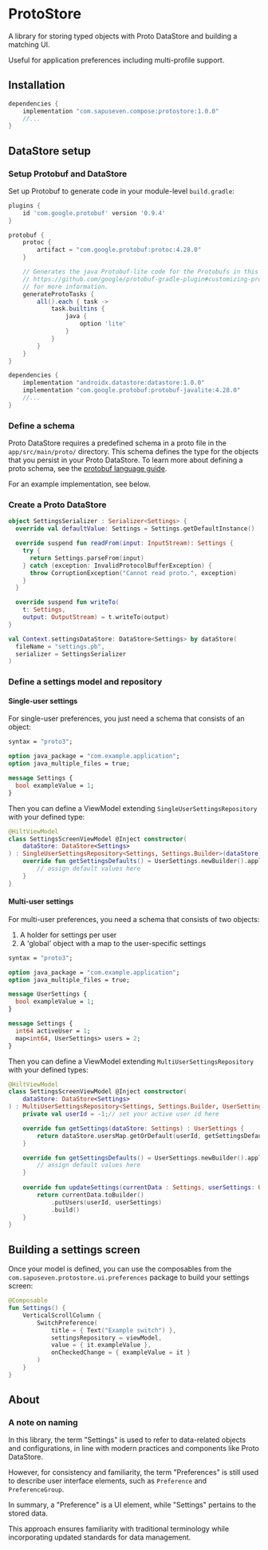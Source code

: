 # ProtoStore

A library for storing typed objects with Proto DataStore and building a matching UI.

Useful for application preferences including multi-profile support.

## Installation

```groovy
dependencies {
    implementation "com.sapuseven.compose:protostore:1.0.0"
    //...
}
```

## DataStore setup

### Setup Protobuf and DataStore

Set up Protobuf to generate code in your module-level `build.gradle`:

```groovy
plugins {
	id 'com.google.protobuf' version '0.9.4'
}

protobuf {
    protoc {
        artifact = "com.google.protobuf:protoc:4.28.0"
    }

    // Generates the java Protobuf-lite code for the Protobufs in this project. See
    // https://github.com/google/protobuf-gradle-plugin#customizing-protobuf-compilation
    // for more information.
    generateProtoTasks {
        all().each { task ->
            task.builtins {
                java {
                    option 'lite'
                }
            }
        }
    }
}

dependencies {
    implementation "androidx.datastore:datastore:1.0.0"
    implementation "com.google.protobuf:protobuf-javalite:4.28.0"
    //...
}
```

### Define a schema

Proto DataStore requires a predefined schema in a proto file in the `app/src/main/proto/` directory.
This schema defines the type for the objects that you persist in your Proto DataStore.
To learn more about defining a proto schema, see the [protobuf language guide](https://developers.google.com/protocol-buffers/docs/proto3).

For an example implementation, see below.

### Create a Proto DataStore

```kotlin
object SettingsSerializer : Serializer<Settings> {
  override val defaultValue: Settings = Settings.getDefaultInstance()

  override suspend fun readFrom(input: InputStream): Settings {
    try {
      return Settings.parseFrom(input)
    } catch (exception: InvalidProtocolBufferException) {
      throw CorruptionException("Cannot read proto.", exception)
    }
  }

  override suspend fun writeTo(
    t: Settings,
    output: OutputStream) = t.writeTo(output)
}

val Context.settingsDataStore: DataStore<Settings> by dataStore(
  fileName = "settings.pb",
  serializer = SettingsSerializer
)
```

### Define a settings model and repository

#### Single-user settings

For single-user preferences, you just need a schema that consists of an object:

```protobuf
syntax = "proto3";

option java_package = "com.example.application";
option java_multiple_files = true;

message Settings {
  bool exampleValue = 1;
}

```

Then you can define a ViewModel extending `SingleUserSettingsRepository` with your defined type:

```kotlin
@HiltViewModel
class SettingsScreenViewModel @Inject constructor(
	dataStore: DataStore<Settings>
) : SingleUserSettingsRepository<Settings, Settings.Builder>(dataStore) {
    override fun getSettingsDefaults() = UserSettings.newBuilder().apply {
        // assign default values here
    }
}
```

#### Multi-user settings

For multi-user preferences, you need a schema that consists of two objects:
1. A holder for settings per user
2. A 'global' object with a map to the user-specific settings

```protobuf
syntax = "proto3";

option java_package = "com.example.application";
option java_multiple_files = true;

message UserSettings {
  bool exampleValue = 1;
}

message Settings {
  int64 activeUser = 1;
  map<int64, UserSettings> users = 2;
}
```

Then you can define a ViewModel extending `MultiUserSettingsRepository` with your defined types:

```kotlin
@HiltViewModel
class SettingsScreenViewModel @Inject constructor(
	dataStore: DataStore<Settings>
) : MultiUserSettingsRepository<Settings, Settings.Builder, UserSettings, UserSettings.Builder>(dataStore) {
	private val userId = -1;// set your active user id here

	override fun getSettings(dataStore: Settings) : UserSettings {
        return dataStore.usersMap.getOrDefault(userId, getSettingsDefaults())
	}

    override fun getSettingsDefaults() = UserSettings.newBuilder().apply {
        // assign default values here
    }
    
	override fun updateSettings(currentData : Settings, userSettings: UserSettings) : Settings {
		return currentData.toBuilder()
			.putUsers(userId, userSettings)
			.build()
	}
}
```

## Building a settings screen

Once your model is defined, you can use the composables from the `com.sapuseven.protostore.ui.preferences` package
to build your settings screen:

```kotlin
@Composable
fun Settings() {
    VerticalScrollColumn {
        SwitchPreference(
            title = { Text("Example switch") },
            settingsRepository = viewModel,
            value = { it.exampleValue },
            onCheckedChange = { exampleValue = it }
        )
    }
}
```

## About

### A note on naming

In this library, the term "Settings" is used to refer to data-related objects and configurations,
in line with modern practices and components like Proto DataStore.

However, for consistency and familiarity, the term "Preferences" is still used to describe user interface elements,
such as `Preference` and `PreferenceGroup`.

In summary, a "Preference" is a UI element, while "Settings" pertains to the stored data.

This approach ensures familiarity with traditional terminology while incorporating updated standards for data management.

